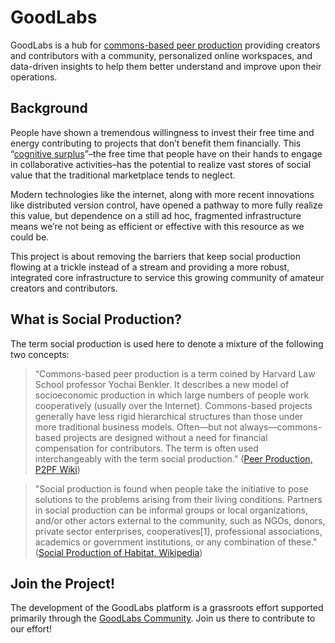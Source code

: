 # GoodLabs

GoodLabs is a hub for [commons-based peer production](https://wiki.p2pfoundation.net/Commons-Based_Peer_Production) providing creators and contributors with a community, personalized online workspaces, and data-driven insights to help them better understand and improve upon their operations.

## Background

People have shown a tremendous willingness to invest their free time and energy contributing to projects that don’t benefit them financially. This “[cognitive surplus](https://en.wikipedia.org/wiki/Cognitive_Surplus)”–the free time that people have on their hands to engage in collaborative activities–has the potential to realize vast stores of social value that the traditional marketplace tends to neglect. 

Modern technologies like the internet, along with more recent innovations like distributed version control, have opened a pathway to more fully realize this value, but dependence on a still ad hoc, fragmented infrastructure means we’re not being as efficient or effective with this resource as we could be. 

This project is about removing the barriers that keep social production flowing at a trickle instead of a stream and providing a more robust, integrated core infrastructure to service this growing community of amateur creators and contributors.

## What is Social Production?

The term social production is used here to denote a mixture of the following two concepts:

> “Commons-based peer production is a term coined by Harvard Law School professor Yochai Benkler. It describes a new model of socioeconomic production in which large numbers of people work cooperatively (usually over the Internet). Commons-based projects generally have less rigid hierarchical structures than those under more traditional business models. Often—but not always—commons-based projects are designed without a need for financial compensation for contributors. The term is often used interchangeably with the term social production.” ([Peer Production, P2PF Wiki](https://wiki.p2pfoundation.net/Peer_Production.))

> "Social production is found when people take the initiative to pose solutions to the problems arising from their living conditions. Partners in social production can be informal groups or local organizations, and/or other actors external to the community, such as NGOs, donors, private sector enterprises, cooperatives[1], professional associations, academics or government institutions, or any combination of these." ([Social Production of Habitat, Wikipedia](https://en.wikipedia.org/wiki/Social_production_of_habitat#:~:text=Social%20production%20is%20usually%20characterized,assets%20in%20the%20development%20process.))

## Join the Project!

The development of the GoodLabs platform is a grassroots effort supported primarily through the [GoodLabs Community](https://www.sensorica.co/communities/goodlabs). Join us there to contribute to our effort!

